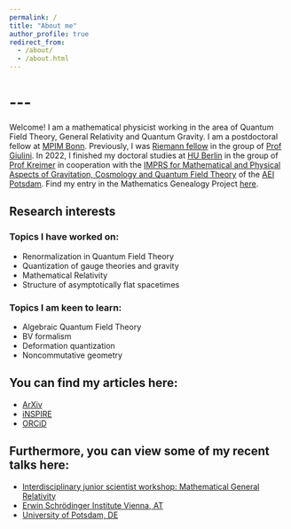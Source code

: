 ```yaml
---
permalink: /
title: "About me"
author_profile: true
redirect_from: 
  - /about/
  - /about.html
---
```




# ---

Welcome! I am a mathematical physicist working in the area of Quantum Field Theory, General Relativity and Quantum Gravity. I am a postdoctoral fellow at [MPIM Bonn](https://www.mpim-bonn.mpg.de). Previously, I was [Riemann fellow](https://www.rc.uni-hannover.de/en/) in the group of [Prof Giulini](https://www.itp.uni-hannover.de/de/ag/giulini/). In 2022, I finished my doctoral studies at [HU Berlin](https://www2.mathematik.hu-berlin.de/~maphy/) in the group of [Prof Kreimer](https://www2.mathematik.hu-berlin.de/~kreimer/) in cooperation with the [IMPRS for Mathematical and Physical Aspects of Gravitation, Cosmology and Quantum Field Theory](https://www.imprs-gcq.aei.mpg.de) of the [AEI Potsdam](https://www.aei.mpg.de). Find my entry in the Mathematics Genealogy Project [here](https://www.mathgenealogy.org/id.php?id=291529).


## Research interests

### Topics I have worked on:
* Renormalization in Quantum Field Theory
* Quantization of gauge theories and gravity
* Mathematical Relativity
* Structure of asymptotically flat spacetimes

### Topics I am keen to learn:
* Algebraic Quantum Field Theory
* BV formalism
* Deformation quantization
* Noncommutative geometry


## You can find my articles here:

* [ArXiv](https://arxiv.org/a/prinz_d_1.html)
* [iNSPIRE](https://inspirehep.net/authors/1487358)
* [ORCiD](https://orcid.org/0000-0001-7089-8870)


## Furthermore, you can view some of my recent talks here:

* [Interdisciplinary junior scientist workshop: Mathematical General Relativity](https://mediaup.uni-potsdam.de/Play/48577)
* [Erwin Schrödinger Institute Vienna, AT](https://youtu.be/beUsX0497DE)
* [University of Potsdam, DE](https://youtu.be/OtAfPwqOlqA)
